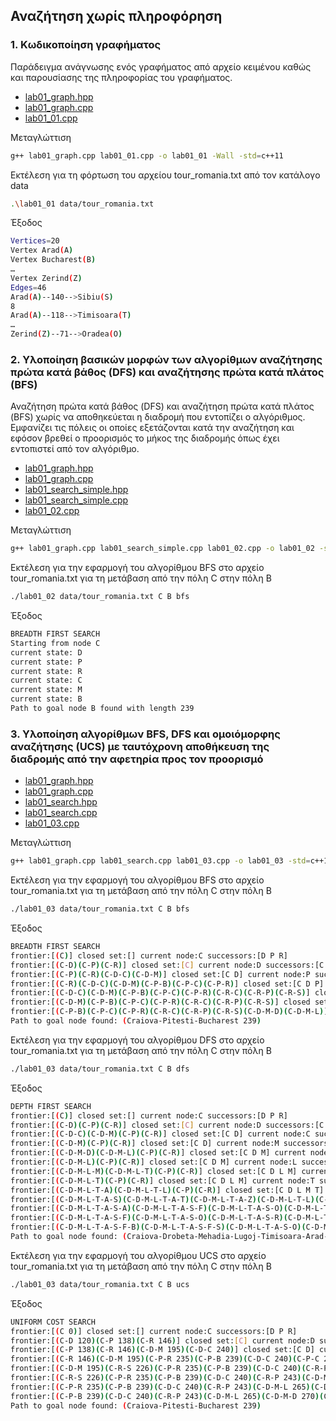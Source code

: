 ## Αναζήτηση χωρίς πληροφόρηση

### 1. Κωδικοποίηση γραφήματος

Παράδειγμα ανάγνωσης ενός γραφήματος από αρχείο κειμένου καθώς και παρουσίασης της πληροφορίας του γραφήματος. 

* [lab01_graph.hpp](lab01_graph.hpp) 
* [lab01_graph.cpp](lab01_graph.cpp)
* [lab01_01.cpp](lab01_01.cpp)

Μεταγλώττιση

```bash
g++ lab01_graph.cpp lab01_01.cpp -o lab01_01 -Wall -std=c++11
```

Εκτέλεση για τη φόρτωση του αρχείου tour_romania.txt από τον κατάλογο data

```bash
.\lab01_01 data/tour_romania.txt
```

Έξοδος

```bash
Vertices=20
Vertex Arad(A)
Vertex Bucharest(B)
…
Vertex Zerind(Z)
Edges=46
Arad(A)--140-->Sibiu(S)
8
Arad(A)--118-->Timisoara(T)
…
Zerind(Z)--71-->Oradea(O)
```

### 2. Υλοποίηση βασικών μορφών των αλγορίθμων αναζήτησης πρώτα κατά βάθος (DFS) και αναζήτησης πρώτα κατά πλάτος (BFS)

Αναζήτηση πρώτα κατά βάθος (DFS) και αναζήτηση πρώτα κατά πλάτος (BFS) χωρίς να αποθηκεύεται η διαδρομή που εντοπίζει ο αλγόριθμος. Εμφανίζει τις πόλεις οι οποίες εξετάζονται κατά την αναζήτηση και εφόσον βρεθεί ο προορισμός το μήκος της διαδρομής όπως έχει εντοπιστεί από τον αλγόριθμο.

* [lab01_graph.hpp](lab01_graph.hpp) 
* [lab01_graph.cpp](lab01_graph.cpp)
* [lab01_search_simple.hpp](lab01_search_simple.hpp)
* [lab01_search_simple.cpp](lab01_search_simple.cpp)
* [lab01_02.cpp](lab01_02.cpp)

Μεταγλώττιση

```bash
g++ lab01_graph.cpp lab01_search_simple.cpp lab01_02.cpp -o lab01_02 -std=c++11
```

Εκτέλεση για την εφαρμογή του αλγορίθμου BFS στο αρχείο tour_romania.txt για τη μετάβαση από την πόλη C στην πόλη Β

```bash
./lab01_02 data/tour_romania.txt C B bfs
```

Έξοδος

```bash
BREADTH FIRST SEARCH
Starting from node C
current state: D
current state: P
current state: R
current state: C
current state: M
current state: B
Path to goal node B found with length 239
```

### 3. Υλοποίηση αλγορίθμων BFS, DFS και ομοιόμορφης αναζήτησης (UCS) με ταυτόχρονη αποθήκευση της διαδρομής από την αφετηρία προς τον προορισμό

* [lab01_graph.hpp](lab01_graph.hpp) 
* [lab01_graph.cpp](lab01_graph.cpp)
* [lab01_search.hpp](lab01_search.hpp)
* [lab01_search.cpp](lab01_search.cpp)
* [lab01_03.cpp](lab01_03.cpp)

Μεταγλώττιση

```bash
g++ lab01_graph.cpp lab01_search.cpp lab01_03.cpp -o lab01_03 -std=c++11
```

Εκτέλεση για την εφαρμογή του αλγορίθμου BFS στο αρχείο tour_romania.txt για τη μετάβαση από την πόλη C στην πόλη Β

```bash
./lab01_03 data/tour_romania.txt C B bfs
```

Έξοδος

```bash
BREADTH FIRST SEARCH
frontier:[(C)] closed set:[] current node:C successors:[D P R]
frontier:[(C-D)(C-P)(C-R)] closed set:[C] current node:D successors:[C M]
frontier:[(C-P)(C-R)(C-D-C)(C-D-M)] closed set:[C D] current node:P successors:[B C R]
frontier:[(C-R)(C-D-C)(C-D-M)(C-P-B)(C-P-C)(C-P-R)] closed set:[C D P] current node:R successors:[C P S]
frontier:[(C-D-C)(C-D-M)(C-P-B)(C-P-C)(C-P-R)(C-R-C)(C-R-P)(C-R-S)] closed set:[C D P R] current node:C successors:[loop]
frontier:[(C-D-M)(C-P-B)(C-P-C)(C-P-R)(C-R-C)(C-R-P)(C-R-S)] closed set:[C D P R] current node:M successors:[D L]
frontier:[(C-P-B)(C-P-C)(C-P-R)(C-R-C)(C-R-P)(C-R-S)(C-D-M-D)(C-D-M-L)] closed set:[C D M P R] current node:B successors:[F G P U]
Path to goal node found: (Craiova-Pitesti-Bucharest 239)
```

Εκτέλεση για την εφαρμογή του αλγορίθμου DFS στο αρχείο tour_romania.txt για τη μετάβαση από την πόλη C στην πόλη Β

```bash
./lab01_03 data/tour_romania.txt C B dfs
```

Έξοδος

```bash
DEPTH FIRST SEARCH
frontier:[(C)] closed set:[] current node:C successors:[D P R]
frontier:[(C-D)(C-P)(C-R)] closed set:[C] current node:D successors:[C M]
frontier:[(C-D-C)(C-D-M)(C-P)(C-R)] closed set:[C D] current node:C successors:[loop]
frontier:[(C-D-M)(C-P)(C-R)] closed set:[C D] current node:M successors:[D L]
frontier:[(C-D-M-D)(C-D-M-L)(C-P)(C-R)] closed set:[C D M] current node:D successors:[loop]
frontier:[(C-D-M-L)(C-P)(C-R)] closed set:[C D M] current node:L successors:[M T]
frontier:[(C-D-M-L-M)(C-D-M-L-T)(C-P)(C-R)] closed set:[C D L M] current node:M successors:[loop]
frontier:[(C-D-M-L-T)(C-P)(C-R)] closed set:[C D L M] current node:T successors:[A L]
frontier:[(C-D-M-L-T-A)(C-D-M-L-T-L)(C-P)(C-R)] closed set:[C D L M T] current node:A successors:[S T Z]
frontier:[(C-D-M-L-T-A-S)(C-D-M-L-T-A-T)(C-D-M-L-T-A-Z)(C-D-M-L-T-L)(C-P)(C-R)] closed set:[A C D L M T] current node:S successors:[A F O R]
frontier:[(C-D-M-L-T-A-S-A)(C-D-M-L-T-A-S-F)(C-D-M-L-T-A-S-O)(C-D-M-L-T-A-S-R)(C-D-M-L-T-A-T)(C-D-M-L-T-A-Z)(C-D-M-L-T-L)(C-P)(C-R)] closed set:[A C D L M S T] current node:A successors:[loop]
frontier:[(C-D-M-L-T-A-S-F)(C-D-M-L-T-A-S-O)(C-D-M-L-T-A-S-R)(C-D-M-L-T-A-T)(C-D-M-L-T-A-Z)(C-D-M-L-T-L)(C-P)(C-R)] closed set:[A C D L M S T] current node:F successors:[B S]
frontier:[(C-D-M-L-T-A-S-F-B)(C-D-M-L-T-A-S-F-S)(C-D-M-L-T-A-S-O)(C-D-M-L-T-A-S-R)(C-D-M-L-T-A-T)(C-D-M-L-T-A-Z)(C-D-M-L-T-L)(C-P)(C-R)] closed set:[A C D F L M S T] current node:B successors:[F G P U]
Path to goal node found: (Craiova-Drobeta-Mehadia-Lugoj-Timisoara-Arad-Sibiu-Fagaras-Bucharest 944)
```

Εκτέλεση για την εφαρμογή του αλγορίθμου UCS στο αρχείο tour_romania.txt για τη μετάβαση από την πόλη C στην πόλη Β

```bash
./lab01_03 data/tour_romania.txt C B ucs
```

Έξοδος

```bash
UNIFORM COST SEARCH
frontier:[(C 0)] closed set:[] current node:C successors:[D P R]
frontier:[(C-D 120)(C-P 138)(C-R 146)] closed set:[C] current node:D successors:[C M]
frontier:[(C-P 138)(C-R 146)(C-D-M 195)(C-D-C 240)] closed set:[C D] current node:P successors:[B C R]
frontier:[(C-R 146)(C-D-M 195)(C-P-R 235)(C-P-B 239)(C-D-C 240)(C-P-C 276)] closed set:[C D P] current node:R successors:[C P S]
frontier:[(C-D-M 195)(C-R-S 226)(C-P-R 235)(C-P-B 239)(C-D-C 240)(C-R-P 243)(C-P-C 276)(C-R-C 292)] closed set:[C D P R] current node:M successors:[D L]
frontier:[(C-R-S 226)(C-P-R 235)(C-P-B 239)(C-D-C 240)(C-R-P 243)(C-D-M-L 265)(C-D-M-D 270)(C-P-C 276)(C-R-C 292)] closed set:[C D M P R] current node:S successors:[A F O R]
frontier:[(C-P-R 235)(C-P-B 239)(C-D-C 240)(C-R-P 243)(C-D-M-L 265)(C-D-M-D 270)(C-P-C 276)(C-R-C 292)(C-R-S-R 306)(C-R-S-F 325)(C-R-S-A 366)(C-R-S-O 377)] closed set:[C D M P R S] current node:R successors:[loop]
frontier:[(C-P-B 239)(C-D-C 240)(C-R-P 243)(C-D-M-L 265)(C-D-M-D 270)(C-P-C 276)(C-R-C 292)(C-R-S-R 306)(C-R-S-F 325)(C-R-S-A 366)(C-R-S-O 377)] closed set:[C D M P R S] current node:B successors:[F G P U]
Path to goal node found: (Craiova-Pitesti-Bucharest 239)
```

